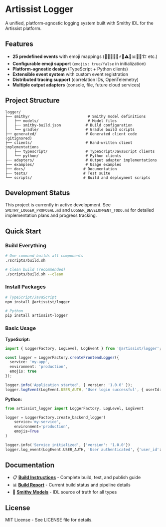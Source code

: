 # Artissist Logger

A unified, platform-agnostic logging system built with Smithy IDL for the Artissist platform.

## Features

- **25 predefined events** with emoji mappings (🚀🤖📁💾🔄⚡🐛⚠️🔧📊💬🎨🏗️ etc.)
- **Configurable emoji support** (`emojis: true/false` in initialization)
- **Platform-agnostic design** (TypeScript + Python clients)
- **Extensible event system** with custom event registration
- **Distributed tracing support** (correlation IDs, OpenTelemetry)
- **Multiple output adapters** (console, file, future cloud services)

## Project Structure

```
logger/
├── smithy/                          # Smithy model definitions
│   ├── models/                      # Model files
│   ├── smithy-build.json           # Build configuration
│   └── gradle/                     # Gradle build scripts
├── generated/                      # Generated client code (gitignored)
├── clients/                        # Hand-written client implementations
│   ├── typescript/                 # TypeScript/JavaScript clients
│   └── python/                     # Python clients
├── adapters/                       # Output adapter implementations
├── examples/                       # Usage examples
├── docs/                          # Documentation
├── tests/                         # Test suite
└── scripts/                       # Build and deployment scripts
```

## Development Status

This project is currently in active development. See `SMITHY_LOGGER_PROPOSAL.md` and `LOGGER_DEVELOPMENT_TODO.md` for detailed implementation plans and progress tracking.

## Quick Start

### Build Everything
```bash
# One command builds all components
./scripts/build.sh

# Clean build (recommended)
./scripts/build.sh --clean
```

### Install Packages
```bash
# TypeScript/JavaScript
npm install @artissist/logger

# Python
pip install artissist-logger
```

### Basic Usage

**TypeScript:**
```typescript
import { LoggerFactory, LogLevel, LogEvent } from '@artissist/logger';

const logger = LoggerFactory.createFrontendLogger({
  service: 'my-app',
  environment: 'production',
  emojis: true
});

logger.info('Application started', { version: '1.0.0' });
logger.logEvent(LogEvent.USER_AUTH, 'User login successful', { userId: 'user123' });
```

**Python:**
```python
from artissist_logger import LoggerFactory, LogLevel, LogEvent

logger = LoggerFactory.create_backend_logger(
    service='my-service',
    environment='production',
    emojis=True
)

logger.info('Service initialized', {'version': '1.0.0'})
logger.log_event(LogEvent.USER_AUTH, 'User authenticated', {'user_id': 'user123'})
```

## Documentation

- 📋 **[Build Instructions](BUILD_INSTRUCTIONS.md)** - Complete build, test, and publish guide
- 📊 **[Build Report](BUILD_REPORT.md)** - Current build status and pipeline details
- 🔧 **[Smithy Models](smithy/models/)** - IDL source of truth for all types

## License

MIT License - See LICENSE file for details.